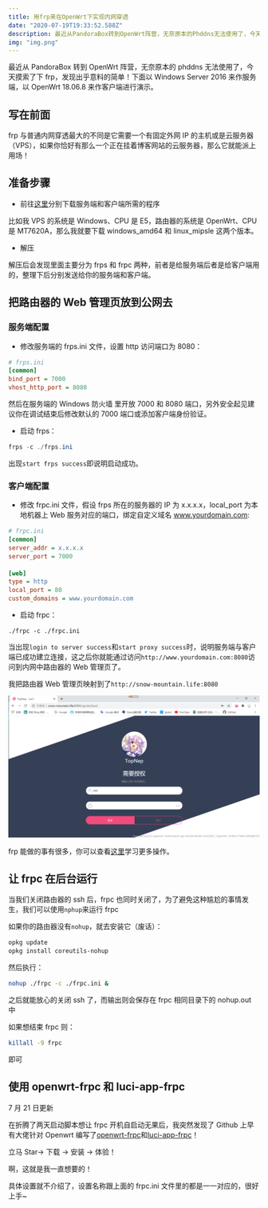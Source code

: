 ```yaml
---
title: 用frp来在OpenWrt下实现内网穿透
date: "2020-07-19T19:33:52.588Z"
description: 最近从PandoraBox转到OpenWrt阵营，无奈原本的Phddns无法使用了，今天摸索了下frp，发现出乎意料的简单！
img: "img.png"
---
```


最近从 PandoraBox 转到 OpenWrt 阵营，无奈原本的 phddns 无法使用了，今天摸索了下 frp，发现出乎意料的简单！下面以 Windows Server 2016 来作服务端，以 OpenWrt 18.06.8 来作客户端进行演示。

## 写在前面

frp 与普通内网穿透最大的不同是它需要一个有固定外网 IP 的主机或是云服务器（VPS），如果你恰好有那么一个正在挂着博客网站的云服务器，那么它就能派上用场！

## 准备步骤

- 前往[这里](https://github.com/fatedier/frp/releases)分别下载服务端和客户端所需的程序

比如我 VPS 的系统是 Windows、CPU 是 E5，路由器的系统是 OpenWrt、CPU 是 MT7620A，那么我就要下载 windows_amd64 和 linux_mipsle 这两个版本。

- 解压

解压后会发现里面主要分为 frps 和 frpc 两种，前者是给服务端后者是给客户端用的，整理下后分别发送给你的服务端和客户端。

## 把路由器的 Web 管理页放到公网去

### 服务端配置

- 修改服务端的 frps.ini 文件，设置 http 访问端口为 8080：

```ini
# frps.ini
[common]
bind_port = 7000
vhost_http_port = 8080
```

然后在服务端的 Windows 防火墙 里开放 7000 和 8080 端口，另外安全起见建议你在调试结束后修改默认的 7000 端口或添加客户端身份验证。

- 启动 frps：

```powershell
frps -c ./frps.ini
```

出现`start frps success`即说明启动成功。

### 客户端配置

- 修改 frpc.ini 文件，假设 frps 所在的服务器的 IP 为 x.x.x.x，local_port 为本地机器上 Web 服务对应的端口，绑定自定义域名 www.yourdomain.com:

```ini
# frpc.ini
[common]
server_addr = x.x.x.x
server_port = 7000

[web]
type = http
local_port = 80
custom_domains = www.yourdomain.com
```

- 启动 frpc：

```shell
./frpc -c ./frpc.ini
```

当出现`login to server success`和`start proxy success`时，说明服务端与客户端已成功建立连接，这之后你就能通过访问`http://www.yourdomain.com:8080`访问到内网中路由器的 Web 管理页了。

我把路由器 Web 管理页映射到了`http://snow-mountain.life:8080`

![TopNep](./2020-07-19.png)

frp 能做的事有很多，你可以查看[这里](https://github.com/fatedier/frp/blob/master/README_zh.md)学习更多操作。

## 让 frpc 在后台运行

当我们关闭路由器的 ssh 后，frpc 也同时关闭了，为了避免这种尴尬的事情发生，我们可以使用`nphup`来运行 frpc

如果你的路由器没有`nohup`，就去安装它（废话）：

```bash
opkg update
opkg install coreutils-nohup
```

然后执行：

```bash
nohup ./frpc -c ./frpc.ini &
```

之后就能放心的关闭 ssh 了，而输出则会保存在 frpc 相同目录下的 nohup.out 中

如果想结束 frpc 则：

```bash
killall -9 frpc
```

即可

## 使用 openwrt-frpc 和 luci-app-frpc

7 月 21 日更新

在折腾了两天启动脚本想让 frpc 开机自启动无果后，我突然发现了 Github 上早有大佬针对 Openwrt 编写了[openwrt-frpc](https://github.com/kuoruan/openwrt-frp)和[luci-app-frpc](https://github.com/kuoruan/luci-app-frpc)！

立马 Star→ 下载 → 安装 → 体验！

啊，这就是我一直想要的！

具体设置就不介绍了，设置名称跟上面的 frpc.ini 文件里的都是一一对应的，很好上手~
